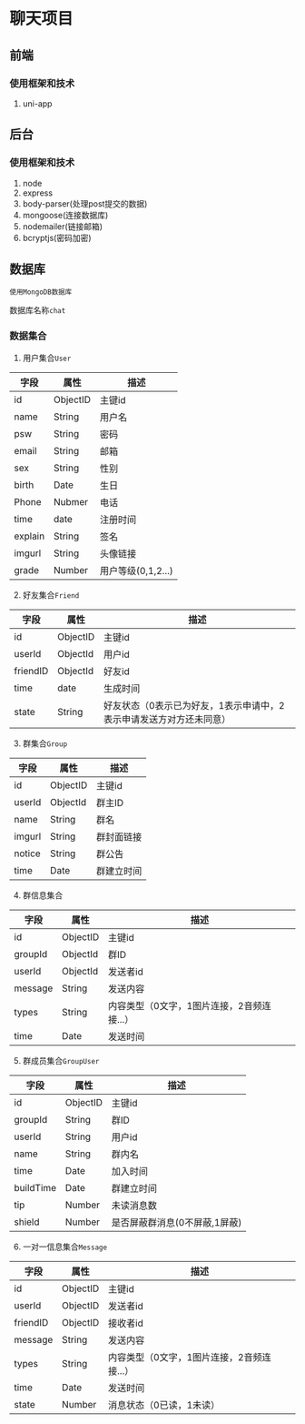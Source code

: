 # 聊天项目

## 前端

### 使用框架和技术
1. uni-app

## 后台

### 使用框架和技术

1. node 
2. express
3. body-parser(处理post提交的数据)
4. mongoose(连接数据库)
5. nodemailer(链接邮箱)
6. bcryptjs(密码加密)

## 数据库
`使用MongoDB数据库`

数据库名称`chat`

### 数据集合

1. 用户集合`User`

字段|属性|描述
--| --|--|
id|ObjectID|主键id
name|String|用户名
psw|String|密码
email|String|邮箱
sex|String|性别
birth|Date|生日
Phone|Nubmer|电话
time|date|注册时间
explain|String|签名
imgurl|String|头像链接
grade|Number|用户等级(0,1,2...)

2. 好友集合`Friend`

字段|属性|描述
--| --|--|
id|ObjectID|主键id
userId|ObjectId|用户id
friendID|ObjectId|好友id
time|date|生成时间
state|String|好友状态（0表示已为好友，1表示申请中，2表示申请发送方对方还未同意）

3. 群集合`Group`

字段|属性|描述
--| --|--|
id|ObjectID|主键id
userId|ObjectId|群主ID
name|String|群名
imgurl|String|群封面链接
notice|String|群公告
time|Date|群建立时间

4. 群信息集合

字段|属性|描述
--| --|--|
id|ObjectID|主键id
groupId|ObjectId|群ID
userId|ObjectId|发送者id
message|String|发送内容
types|String|内容类型（0文字，1图片连接，2音频连接...）
time|Date|发送时间

5. 群成员集合`GroupUser`

字段|属性|描述
--| --|--|
id|ObjectID|主键id
groupId|String|群ID
userId|String|用户id
name|String|群内名
time|Date|加入时间
buildTime|Date|群建立时间
tip|Number|未读消息数
shield|Number|是否屏蔽群消息(0不屏蔽,1屏蔽)

6. 一对一信息集合`Message`

字段|属性|描述
--| --|--|
id|ObjectID|主键id
userId|ObjectID|发送者id
friendID|ObjectID|接收者id
message|String|发送内容
types|String|内容类型（0文字，1图片连接，2音频连接...）
time|Date|发送时间
state|Number|消息状态（0已读，1未读）

